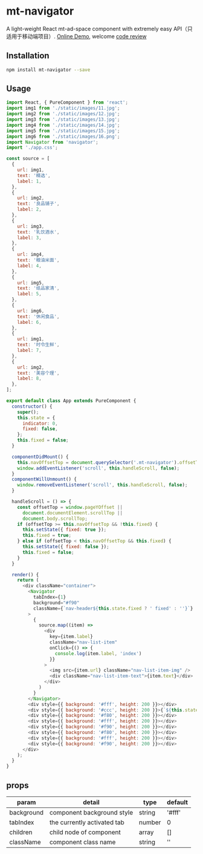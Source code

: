 # mt-navigator

A light-weight React mt-ad-space component with extremely easy API（只适用于移动端项目）. [Online Demo](https://shenxuxiang.github.io/mt-navigator/), welcome [code review](https://github.com/shenxuxiang/mt-navigator)

## Installation
```sh
npm install mt-navigator --save
```

## Usage
```js
import React, { PureComponent } from 'react';
import img1 from './static/images/11.jpg';
import img2 from './static/images/12.jpg';
import img3 from './static/images/13.jpg';
import img4 from './static/images/14.jpg';
import img5 from './static/images/15.jpg';
import img6 from './static/images/16.png';
import Navigator from 'navigator';
import './app.css';

const source = [
  {
    url: img1,
    text: '精选',
    label: 1,
  },
  {
    url: img2,
    text: '良品铺子',
    label: 2,
  },
  {
    url: img3,
    text: '乳饮酒水',
    label: 3,
  },
  {
    url: img4,
    text: '粮油米面',
    label: 4,
  },
  {
    url: img5,
    text: '纸品家清',
    label: 5,
  },
  {
    url: img6,
    text: '休闲食品',
    label: 6,
  },
  {
    url: img1,
    text: '时令生鲜',
    label: 7,
  },
  {
    url: img2,
    text: '美容个理',
    label: 8,
  },
];

export default class App extends PureComponent {
  constructor() {
    super();
    this.state = {
      indicator: 0,
      fixed: false,
    };
    this.fixed = false;
  }

  componentDidMount() {
    this.navOffsetTop = document.querySelector('.mt-navigator').offsetTop;
    window.addEventListener('scroll', this.handleScroll, false);
  }
  componentWillUnmount() {
    window.removeEventListener('scroll', this.handleScroll, false);
  }

  handleScroll = () => {
    const offsetTop = window.pageYOffset ||
      document.documentElement.scrollTop ||
      document.body.scrollTop;
    if (offsetTop >= this.navOffsetTop && !this.fixed) {
      this.setState({ fixed: true });
      this.fixed = true;
    } else if (offsetTop < this.navOffsetTop && this.fixed) {
      this.setState({ fixed: false });
      this.fixed = false;
    }
  }

  render() {
    return (
      <div className="container">
        <Navigator
          tabIndex={1}
          background="#f90"
          className={`nav-header${this.state.fixed ? ' fixed' : ''}`}
        >
          {
            source.map((item) =>
              <div 
                key={item.label}
                className="nav-list-item"
                onClick={() => {
                  console.log(item.label, 'index')
                }}
              >
                <img src={item.url} className="nav-list-item-img" />
                <div className="nav-list-item-text">{item.text}</div>
              </div>
            )
          }
        </Navigator>
        <div style={{ background: '#fff', height: 200 }}></div>
        <div style={{ background: '#ccc', height: 200 }}>{`${this.state.fixed}`}</div>
        <div style={{ background: '#f80', height: 200 }}></div>
        <div style={{ background: '#fff', height: 200 }}></div>
        <div style={{ background: '#f90', height: 200 }}></div>
        <div style={{ background: '#f80', height: 200 }}></div>
        <div style={{ background: '#fff', height: 200 }}></div>
        <div style={{ background: '#f90', height: 200 }}></div>
      </div>
    );
  }
}
```

## props

| param            | detail                                         | type     | default         |
| ---------------- | -----------------------------------------------| -------- | -------         |
| background       | component background style                     | string   | '#fff'          |
| tabIndex         | the currently activated tab                    | number   | 0               |
| children         | child node of component                        | array    | []              |
| className        | component class name                           | string   | ''              |
